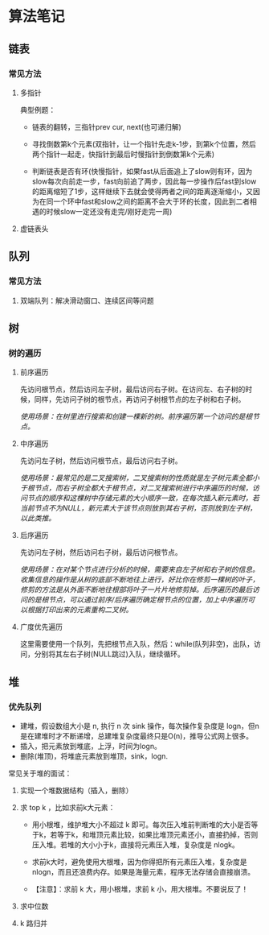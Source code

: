 # 算法笔记

## 链表

### 常见方法

1. 多指针

   典型例题：

   - 链表的翻转，三指针prev cur, next(也可递归解)

   - 寻找倒数第k个元素(双指针，让一个指针先走k-1步，到第k个位置，然后两个指针一起走，快指针到最后时慢指针到倒数第k个元素)
   - 判断链表是否有环(快慢指针，如果fast从后面追上了slow则有环，因为slow每次向前走一步，fast向前追了两步，因此每一步操作后fast到slow的距离缩短了1步，这样继续下去就会使得两者之间的距离逐渐缩小，又因为在同一个环中fast和slow之间的距离不会大于环的长度，因此到二者相遇的时候slow一定还没有走完/刚好走完一周)

2. 虚链表头

## 队列

### 常见方法

1. 双端队列：解决滑动窗口、连续区间等问题

## 树

### 树的遍历

1. 前序遍历

   先访问根节点，然后访问左子树，最后访问右子树。在访问左、右子树的时候，同样，先访问子树的根节点，再访问子树根节点的左子树和右子树。

   *使用场景：在树里进行搜索和创建一棵新的树。前序遍历第一个访问的是根节点。*

2. 中序遍历

   先访问左子树，然后访问根节点，最后访问右子树。

   *使用场景：最常见的是二叉搜索树，二叉搜索树的性质就是左子树元素全都小于根节点，而右子树全都大于根节点，对二叉搜索树进行中序遍历的时候，访问节点的顺序和这棵树中存储元素的大小顺序一致，在每次插入新元素时，若当前节点不为NULL，新元素大于该节点则放到其右子树，否则放到左子树，以此类推。*

3. 后序遍历

   先访问左子树，然后访问右子树，最后访问根节点。

   *使用场景：在对某个节点进行分析的时候，需要来自左子树和右子树的信息。收集信息的操作是从树的底部不断地往上进行，好比你在修剪一棵树的叶子，修剪的方法是从外面不断地往根部将叶子一片片地修剪掉。后序遍历的最后访问的是根节点，可以通过前序/后序遍历确定根节点的位置，加上中序遍历可以根据打印出来的元素重构二叉树。*

4. 广度优先遍历

   这里需要使用一个队列，先把根节点入队，然后：while(队列非空)，出队，访问，分别将其左右子树(NULL跳过)入队，继续循环。

## 堆

### 优先队列

- 建堆，假设数组大小是 n, 执行 n 次 sink 操作，每次操作复杂度是 logn，但n是在建堆时才不断递增，总建堆复杂度最终只是O(n)，推导公式网上很多。
- 插入，把元素放到堆底，上浮，时间为logn。
- 删除(堆顶)，将堆底元素放到堆顶，sink，logn.

常见关于堆的面试：

1. 实现一个堆数据结构（插入，删除）

2. 求 top k ，比如求前k大元素：

   - 用小根堆，维护堆大小不超过 k 即可。每次压入堆前判断堆的大小是否等于k，若等于k，和堆顶元素比较，如果比堆顶元素还小，直接扔掉，否则压入堆。若堆的大小小于k，直接将元素压入堆，复杂度是 nlogk。

   - 求前k大时，避免使用大根堆，因为你得把所有元素压入堆，复杂度是 nlogn，而且还浪费内存。如果是海量元素，程序无法存储会直接崩溃。
   - 【注意】：求前 k 大，用小根堆，求前 k 小，用大根堆。不要说反了！

3. 求中位数 

4. k 路归并

